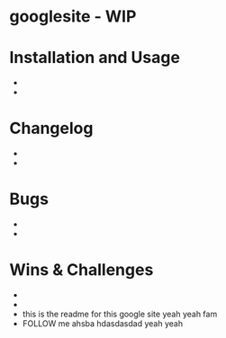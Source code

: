 # googlesite - WIP 

# Installation and Usage

-
-

# Changelog
-
-


# Bugs
-
-


# Wins & Challenges
-
-
- this is the readme for this google site yeah yeah fam 
- FOLLOW me ahsba hdasdasdad yeah yeah 
